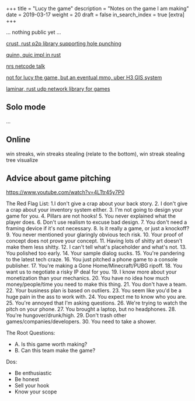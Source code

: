 +++
title = "Lucy the game"
description = "Notes on the game I am making"
date = 2019-03-17
weight = 20
draft = false
in_search_index = true
[extra]
+++

... nothing public yet ...

[crust, rust p2p library supporting hole punching](https://github.com/maidsafe/crust)


[quinn, quic impl in rust](https://github.com/djc/quinn)

[nrs netcode talk](https://www.youtube.com/watch?v=7jb0FOcImdg)

[not for lucy the game, but an eventual mmo, uber H3 GIS system](https://eng.uber.com/visualizing-city-cores-with-h3/)

[laminar, rust udp network library for games](https://github.com/amethyst/laminar)

## Solo mode

...

## Online

win streaks, win streaks stealing (relate to the bottom), win streak stealing tree visualize

## Advice about game pitching

https://www.youtube.com/watch?v=4LTtr45y7P0

The Red Flag List:
1.I don't give a crap about your back story.
2. I don't give a crap about your inventory system either.
3. I'm not going to design your game for you.
4. Pillars are not hooks!
5. You never explained what the player does.
6. Don't use realism to excuse bad design.
7. You don't need a framing device if it's not necessary.
8. Is it really a game, or just a knockoff? 
9. You never mentioned your glaringly obvious tech risk.
10. Your proof of concept does not prove your concept.
11. Having lots of shitty art doesn't make them less shitty.
12. I can't tell what's placeholder and what's not.
13. You polished too early.
14. Your sample dialog sucks.
15. You're pandering to the latest tech craze.
16. You just pitched a phone game to a console publisher.
17. You're making a Gone Home/Minecraft/PUBG ripoff.
18. You want us to negotiate a risky IP deal for you.
19. I know more about your monetization than your mechanics.
20. You have no idea how much money/people/time you need to make this thing.
21. You don't have a team.
22. Your business plan is based on outliers.
23. You seem like you'd be a huge pain in the ass to work with.
24. You expect me to know who you are.
25. You're annoyed that I'm asking questions.
26. We're trying to watch the pitch on your phone.
27. You brought a laptop, but no headphones.
28. You're hungover/drunk/high.
29. Don't trash other games/companies/developers.
30. You need to take a shower.

The Root Questions:
- A. Is this game worth making?
- B. Can this team make the game?

Dos:
- Be enthusiastic
- Be honest
- Sell your hook
- Know your scope
